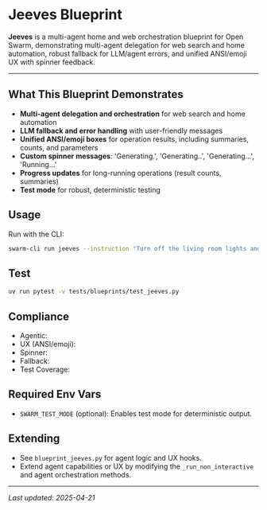 # Jeeves Blueprint

**Jeeves** is a multi-agent home and web orchestration blueprint for Open Swarm, demonstrating multi-agent delegation for web search and home automation, robust fallback for LLM/agent errors, and unified ANSI/emoji UX with spinner feedback.

---

## What This Blueprint Demonstrates
- **Multi-agent delegation and orchestration** for web search and home automation
- **LLM fallback and error handling** with user-friendly messages
- **Unified ANSI/emoji boxes** for operation results, including summaries, counts, and parameters
- **Custom spinner messages**: 'Generating.', 'Generating..', 'Generating...', 'Running...'
- **Progress updates** for long-running operations (result counts, summaries)
- **Test mode** for robust, deterministic testing

## Usage
Run with the CLI:
```sh
swarm-cli run jeeves --instruction "Turn off the living room lights and search for pizza recipes."
```

## Test
```sh
uv run pytest -v tests/blueprints/test_jeeves.py
```

## Compliance
- Agentic: 
- UX (ANSI/emoji): 
- Spinner: 
- Fallback: 
- Test Coverage: 

## Required Env Vars
- `SWARM_TEST_MODE` (optional): Enables test mode for deterministic output.

## Extending
- See `blueprint_jeeves.py` for agent logic and UX hooks.
- Extend agent capabilities or UX by modifying the `_run_non_interactive` and agent orchestration methods.

---
_Last updated: 2025-04-21_
